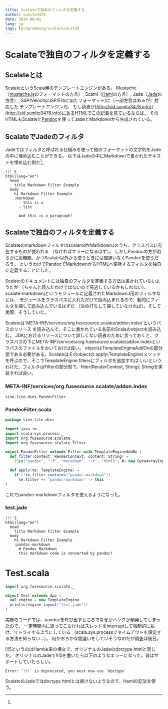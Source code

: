```yaml
---
title: Scalateで独自のフィルタを定義する
author: sumito3478
date: 2014-08-01
lang: ja
tags: [programming/scala/scalate]
---
```


# Scalateで独自のフィルタを定義する

## Scalateとは

[Scalate](http://scalate.fusesource.org/)というScala用のテンプレートエンジンがある。
Mustache（[mustache.js](http://github.com/janl/mustache.js)のフォーマットの方言）,
Scaml（[Haml](http://haml-lang.com/)の方言）,
Jade（[Jade](http://scalate.fusesource.org/documentation/jade.html)の方言）,
SSP(Velocity/JSP/Erbに似たフォーマット)に（一部方言はあるが）対応した
テンプレートエンジンだ。
もし読者が[http://sld.sumito3478.info/](http://sld.sumito3478.info)にあるHTMLでこの記事を見ているならば、
そのHTMLもScalateと[Pandoc](http://johnmacfarlane.net/pandoc/)を使ってJadeとMarkdownから生成されている。

## ScalateでJadeのフィルタ

Jadeではフィルタと呼ばれる仕組みを使って他のフォーマットの文字列をJadeの中に埋め込むことができる。
以下はJadeの中にMarkdownで書かれたテキストを埋め込む例だ[^1]。

```jade
!!! 5
html(lang="en")
  head
    title Markdown Filter Example
  body
    h1 Markdown Filter Example
    :markdown
      - this is a
      - list

      And this is a paragraph!
```


## Scalateで独自のフィルタを定義する

ScalateのmarkdownフィルタはscalamdかMarkdownJのうち、クラスパスに存在するものが使われる
（なければエラーになるはず）。
しかしPandocの方が明らかに高機能、かつScalate以外から使うときには間違いなくPandocを使うだろう、
というわけでPandocでMarkdownからHTMLへ変換するフィルタを独自に定義することにした。

Scalateのドキュメントには独自のフィルタを定義する方法は書かれていないようだが
（ちゃんと読んだわけではないので見逃しているかもしれない）、
scalate-markdownjというモジュールに定義されたMarkdownJ用のフィルタなどは、
モジュールをクラスパスに入れただけで読み込まれるので、動的にフィルタを探して読み込んでいるはずだ
（決め打ちして探していなければ）。そして実際、そうしていた。

Scalateは'META-INF/services/org.fusesource.scalate/addon.index'というパスのリソース
を読み込んで、そこに書かれている名前のScalaのobjectを読み込む。
JDKにおけるリソースについて詳しくない読者のために言っておくと、クラスパスの下にMETA-INF/services/org.fusesource.scalate/addon.indexというパスのファイルをおいておけば良い。
objectはTemplateEngineAddOnの部分型である必要がある。Scalateはそのobjectの
apply(TemplateEngine)メソッドを呼ぶので、そこでTemplateEngine.filtersにフィルタを追加すれば
いいというわけだ。フィルタはFilterの部分型で、filter(RenderContext, String): Stringを実装すれば良い。

### META-INF/services/org.fusesource.scalate/addon.index

```prop
sine.lite.dies.PandocFilter
```

### PandocFilter.scala

```scala
package sine.lite.dies

import java.io._
import scala.sys.process._
import org.fusesource.scalate._
import org.fusesource.scalate.filter._

object PandocFilter extends Filter with TemplateEngineAddOn {
  def filter(context: RenderContext, content: String) =
    (Seq("pandoc", "-f", "markdown", "-t", "html5") #< new ByteArrayInputStream(content.getBytes("UTF-8"))).!!

  def apply(te: TemplateEngine) =
    if (!te.filter.contains("pandoc-markdown"))
      te.filter += "pandoc-markdown" -> this
}
```

これでpandoc-markdownフィルタを使えるようになった。

### test.jade

```jade
!!! 5
html(lang="en")
  head
    title Markdown Filter Example
  body
    h1 Markdown Filter Example
    :pandoc-markdown
      # Pandoc Markdown
      this markdown code is converted by pandoc!
```

# Test.scala

```scala
import org.fusesource.scalate._

object Test extends App {
  val engine = new TemplateEngine
  println(engine.layout("test.jade"))
}
```

実際のコードでは、pandocを呼び出すところでなぜかハングが頻発してしまったので、
一定時間内に返ってこなければスレッドをinterruptして強制的に抜け、リトライするようにしている
（scala.sys.processでタイムアウトを設定する方法を知らない…）。
何かおろかな間違いをしていそうなのだが調査は後日。

[^1]:
  !!!5というのはHaml由来の構文で、オリジナルのJadeのdoctype htmlと同じだ。
  オリジナルのJadeで!!!5を書いたら以下のようなエラーになった。昔はサポートしていたらしい。
```
Error: `!!!` is deprecated, you must now use `doctype`
```
  ScalateのJadeではdoctype htmlとは書けないようなので、Hamlの記法を使う。


